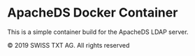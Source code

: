 # ApacheDS Docker Container

This is a simple container build for the ApacheDS LDAP server.

© 2019 SWISS TXT AG. All rights reserved
